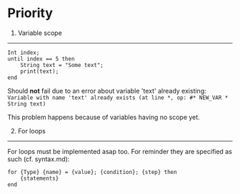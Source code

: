 Priority
=================

1. Variable scope
------------

```
Int index;
until index == 5 then
    String text = "Some text";
    print(text);
end
```

Should **not** fail due to an error about variable 'text' already existing:
``Variable with name 'text' already exists (at line *, op: #* NEW_VAR * String text)``

This problem happens because of variables having no scope yet.

2. For loops
------------

For loops must be implemented asap too. For reminder they are specified as such (cf. syntax.md):
```
for {Type} {name} = {value}; {condition}; {step} then
    {statements}
end
```
